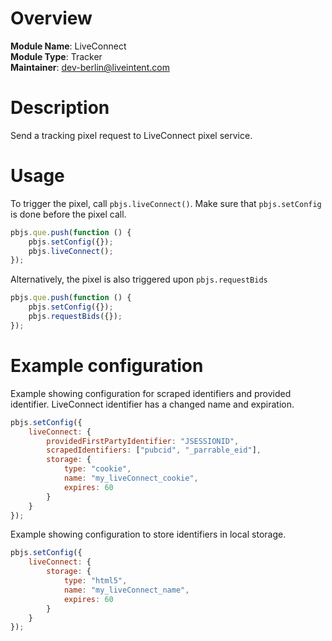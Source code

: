 # Overview

**Module Name**: LiveConnect  
**Module Type**: Tracker  
**Maintainer**: dev-berlin@liveintent.com

# Description

Send a tracking pixel request to LiveConnect pixel service.

# Usage
To trigger the pixel, call `pbjs.liveConnect()`. 
Make sure that `pbjs.setConfig` is done before the pixel call.
```javascript
pbjs.que.push(function () {
    pbjs.setConfig({});
    pbjs.liveConnect();
});
```
Alternatively, the pixel is also triggered upon `pbjs.requestBids`
```javascript
pbjs.que.push(function () {
    pbjs.setConfig({});
    pbjs.requestBids({});
});
```

# Example configuration
Example showing configuration for scraped identifiers and provided identifier. 
LiveConnect identifier has a changed name and expiration.  
```javascript
pbjs.setConfig({
    liveConnect: {
        providedFirstPartyIdentifier: "JSESSIONID",
        scrapedIdentifiers: ["pubcid", "_parrable_eid"],
        storage: {
            type: "cookie",
            name: "my_liveConnect_cookie",
            expires: 60
        }
    }
});
```
Example showing configuration to store identifiers in local storage.
```javascript
pbjs.setConfig({
    liveConnect: {
        storage: {
            type: "html5",
            name: "my_liveConnect_name",
            expires: 60
        }
    }
});
```
